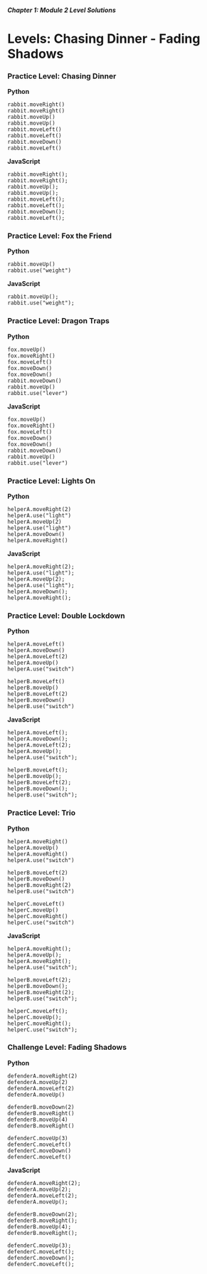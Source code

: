 ##### Chapter 1: Module 2 Level Solutions
# Levels: Chasing Dinner - Fading Shadows

### Practice Level: Chasing Dinner

**Python**

```
rabbit.moveRight()
rabbit.moveRight()
rabbit.moveUp()
rabbit.moveUp()
rabbit.moveLeft()
rabbit.moveLeft()
rabbit.moveDown()
rabbit.moveLeft()
```

**JavaScript**

```
rabbit.moveRight();
rabbit.moveRight();
rabbit.moveUp();
rabbit.moveUp();
rabbit.moveLeft();
rabbit.moveLeft();
rabbit.moveDown();
rabbit.moveLeft();
```

### Practice Level: Fox the Friend

**Python**

```
rabbit.moveUp()
rabbit.use("weight")
```

**JavaScript**

```
rabbit.moveUp();
rabbit.use("weight");
```

### Practice Level: Dragon Traps

**Python**

```
fox.moveUp()
fox.moveRight()
fox.moveLeft()
fox.moveDown()
fox.moveDown()
rabbit.moveDown()
rabbit.moveUp()
rabbit.use("lever")
```

**JavaScript**

```
fox.moveUp()
fox.moveRight()
fox.moveLeft()
fox.moveDown()
fox.moveDown()
rabbit.moveDown()
rabbit.moveUp()
rabbit.use("lever")
```

### Practice Level: Lights On

**Python**

```
helperA.moveRight(2)
helperA.use("light")
helperA.moveUp(2)
helperA.use("light")
helperA.moveDown()
helperA.moveRight()

```

**JavaScript**

```
helperA.moveRight(2);
helperA.use("light");
helperA.moveUp(2);
helperA.use("light");
helperA.moveDown();
helperA.moveRight();
```

### Practice Level: Double Lockdown

**Python**

```
helperA.moveLeft()
helperA.moveDown()
helperA.moveLeft(2)
helperA.moveUp()
helperA.use("switch")

helperB.moveLeft()
helperB.moveUp()
helperB.moveLeft(2)
helperB.moveDown()
helperB.use("switch")
```

**JavaScript**

```
helperA.moveLeft();
helperA.moveDown();
helperA.moveLeft(2);
helperA.moveUp();
helperA.use("switch");

helperB.moveLeft();
helperB.moveUp();
helperB.moveLeft(2);
helperB.moveDown();
helperB.use("switch");
```

### Practice Level: Trio

**Python**

```
helperA.moveRight()
helperA.moveUp()
helperA.moveRight()
helperA.use("switch")

helperB.moveLeft(2)
helperB.moveDown()
helperB.moveRight(2)
helperB.use("switch")

helperC.moveLeft()
helperC.moveUp()
helperC.moveRight()
helperC.use("switch")
```

**JavaScript**

```
helperA.moveRight();
helperA.moveUp();
helperA.moveRight();
helperA.use("switch");

helperB.moveLeft(2);
helperB.moveDown();
helperB.moveRight(2);
helperB.use("switch");

helperC.moveLeft();
helperC.moveUp();
helperC.moveRight();
helperC.use("switch");
```

### Challenge Level: Fading Shadows

**Python**

```
defenderA.moveRight(2)
defenderA.moveUp(2)
defenderA.moveLeft(2)
defenderA.moveUp()

defenderB.moveDown(2)
defenderB.moveRight()
defenderB.moveUp(4)
defenderB.moveRight()

defenderC.moveUp(3)
defenderC.moveLeft()
defenderC.moveDown()
defenderC.moveLeft()
```

**JavaScript**

```
defenderA.moveRight(2);
defenderA.moveUp(2);
defenderA.moveLeft(2);
defenderA.moveUp();

defenderB.moveDown(2);
defenderB.moveRight();
defenderB.moveUp(4);
defenderB.moveRight();

defenderC.moveUp(3);
defenderC.moveLeft();
defenderC.moveDown();
defenderC.moveLeft();
```
